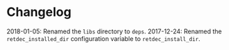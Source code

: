 # Changelog

2018-01-05: Renamed the `libs` directory to `deps`.
2017-12-24: Renamed the `retdec_installed_dir` configuration variable to `retdec_install_dir`.
